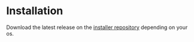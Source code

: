 # Installation

Download the latest release on the [installer repository](https://github.com/AntaresSimulatorTeam/antares-web-installer) depending on your os.
